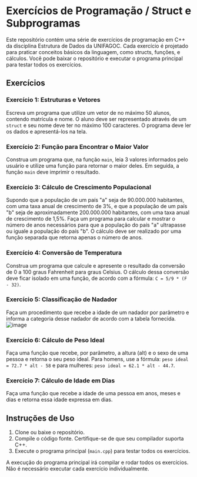 # Exercícios de Programação / Struct e Subprogramas

Este repositório contém uma série de exercícios de programação em C++ da disciplina Estrutura de Dados da UNIFAGOC. Cada exercício é projetado para praticar conceitos básicos da linguagem, como structs, funções, e cálculos. Você pode baixar o repositório e executar o programa principal para testar todos os exercícios.

## Exercícios

### Exercício 1: Estruturas e Vetores
Escreva um programa que utilize um vetor de no máximo 50 alunos, contendo matrícula e nome. O aluno deve ser representado através de um `struct` e seu nome deve ter no máximo 100 caracteres. O programa deve ler os dados e apresentá-los na tela.

### Exercício 2: Função para Encontrar o Maior Valor
Construa um programa que, na função `main`, leia 3 valores informados pelo usuário e utilize uma função para retornar o maior deles. Em seguida, a função `main` deve imprimir o resultado.

### Exercício 3: Cálculo de Crescimento Populacional
Supondo que a população de um país "a" seja de 90.000.000 habitantes, com uma taxa anual de crescimento de 3%, e que a população de um país "b" seja de aproximadamente 200.000.000 habitantes, com uma taxa anual de crescimento de 1,5%. Faça um programa para calcular e mostrar o número de anos necessários para que a população do país "a" ultrapasse ou iguale a população do país "b". O cálculo deve ser realizado por uma função separada que retorna apenas o número de anos.

### Exercício 4: Conversão de Temperatura
Construa um programa que calcule e apresente o resultado da conversão de 0 a 100 graus Fahrenheit para graus Celsius. O cálculo dessa conversão deve ficar isolado em uma função, de acordo com a fórmula: `C = 5/9 * (F - 32)`.

### Exercício 5: Classificação de Nadador
Faça um procedimento que recebe a idade de um nadador por parâmetro e informa a categoria desse nadador de acordo com a tabela fornecida.
![image](https://github.com/user-attachments/assets/651b1fc6-af18-4b27-abc5-3012c6d1df79)

### Exercício 6: Cálculo de Peso Ideal
Faça uma função que recebe, por parâmetro, a altura (alt) e o sexo de uma pessoa e retorna o seu peso ideal. Para homens, use a fórmula: `peso ideal = 72.7 * alt - 58` e para mulheres: `peso ideal = 62.1 * alt - 44.7`.

### Exercício 7: Cálculo de Idade em Dias
Faça uma função que recebe a idade de uma pessoa em anos, meses e dias e retorna essa idade expressa em dias.

## Instruções de Uso

1. Clone ou baixe o repositório.
2. Compile o código fonte. Certifique-se de que seu compilador suporta C++.
3. Execute o programa principal (`main.cpp`) para testar todos os exercícios.

A execução do programa principal irá compilar e rodar todos os exercícios. Não é necessário executar cada exercício individualmente.

